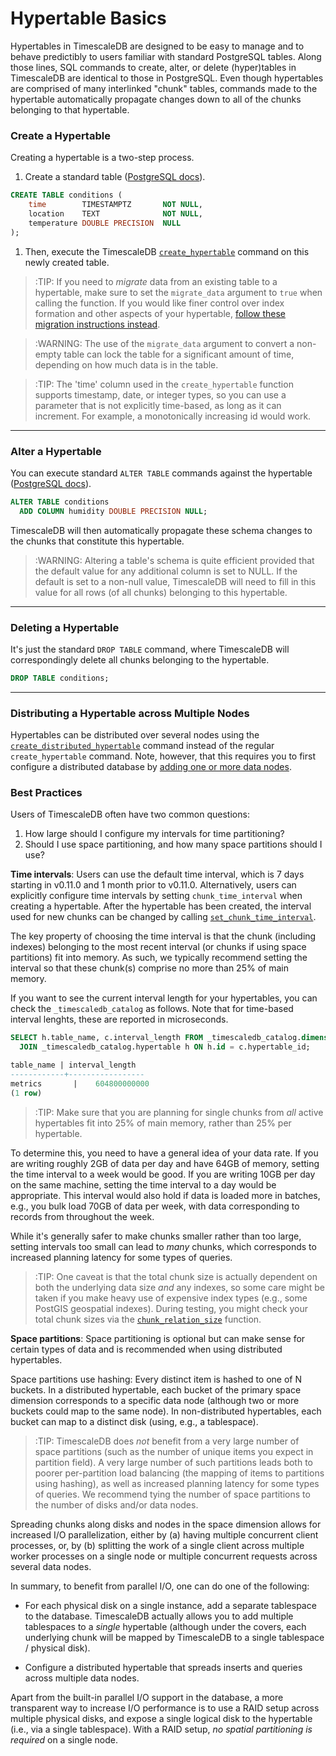 # Hypertable Basics

Hypertables in TimescaleDB are designed to be easy to manage and to behave
predictibly to users familiar with standard PostgreSQL tables. Along those lines,
SQL commands to create, alter, or delete (hyper)tables in TimescaleDB are
identical to those in PostgreSQL.  Even though hypertables are comprised of many
interlinked "chunk" tables, commands made to the hypertable automatically propagate
changes down to all of the chunks belonging to that hypertable.

### Create a Hypertable [](create)

Creating a hypertable is a two-step process.
<!-- add steps format?-->
1. Create a standard table ([PostgreSQL docs][postgres-createtable]).
```sql
CREATE TABLE conditions (
    time        TIMESTAMPTZ       NOT NULL,
    location    TEXT              NOT NULL,
    temperature DOUBLE PRECISION  NULL
);
```

1. Then, execute the TimescaleDB [`create_hypertable`][create_hypertable] command on this
newly created table.

>:TIP: If you need to *migrate* data from an existing table to a hypertable, make
sure to set the `migrate_data` argument to `true` when calling the function.
If you would like finer control over index formation and other aspects
of your hypertable, [follow these migration instructions instead][migrate-from-postgresql].

<!-- -->
>:WARNING: The use of the `migrate_data` argument to convert a non-empty table can
lock the table for a significant amount of time, depending on how much data is
in the table.

>:TIP: The 'time' column used in the `create_hypertable` function supports
timestamp, date, or integer types, so you can use a parameter that is not
explicitly time-based, as long as it can increment.  For example, a
monotonically increasing id would work.

---

### Alter a Hypertable [](alter)

You can execute standard `ALTER TABLE` commands against the hypertable ([PostgreSQL docs][postgres-altertable]).

```sql
ALTER TABLE conditions
  ADD COLUMN humidity DOUBLE PRECISION NULL;
```

TimescaleDB will then automatically propagate these schema changes to
the chunks that constitute this hypertable.

>:WARNING: Altering a table's schema is quite efficient provided that the default
 value for any additional column is set to NULL.  If the default is set to a
 non-null value, TimescaleDB will need to fill in this value for all rows
 (of all chunks) belonging to this hypertable.

---

### Deleting a Hypertable [](drop)

It's just the standard `DROP TABLE` command, where TimescaleDB will
correspondingly delete all chunks belonging to the hypertable.
```sql
DROP TABLE conditions;
```

---

### Distributing a Hypertable across Multiple Nodes [](distributing)

Hypertables can be distributed over several nodes using the
[`create_distributed_hypertable`][create_distributed_hypertable]
command instead of the regular `create_hypertable` command. Note,
however, that this requires you to first configure a distributed
database by [adding one or more data nodes][add_data_node].


### Best Practices [](best-practices)

Users of TimescaleDB often have two common questions:

1. How large should I configure my intervals for time partitioning?
1. Should I use space partitioning, and how many space partitions should I use?

**Time intervals**:
Users can use the default time interval, which is 7 days starting in v0.11.0
and 1 month prior to v0.11.0.
Alternatively, users can explicitly configure time intervals by
setting `chunk_time_interval` when creating a hypertable.
After the hypertable has been created, the interval used for new chunks can be changed by calling [`set_chunk_time_interval`][set_chunk_time_interval].

The key property of choosing the time interval is that the chunk (including indexes) belonging to the most recent interval (or chunks if using space
partitions) fit into memory.  As such, we typically recommend setting
the interval so that these chunk(s) comprise no more than 25% of main
memory.

If you want to see the current interval length for your hypertables, you can
check the `_timescaledb_catalog` as follows. Note that for time-based interval
lenghts, these are reported in microseconds.

```sql
SELECT h.table_name, c.interval_length FROM _timescaledb_catalog.dimension c
  JOIN _timescaledb_catalog.hypertable h ON h.id = c.hypertable_id;

table_name | interval_length
------------+-----------------
metrics       |    604800000000
(1 row)
```

>:TIP: Make sure that you are planning for single chunks from _all_ active hypertables fit into 25% of main memory, rather than 25% per hypertable.

To determine this, you need to have a general idea of your data rate.  If
you are writing roughly 2GB of data per day and have 64GB of memory,
setting the time interval to a week would be good.  If you are writing
10GB per day on the same machine, setting the time interval to a day
would be appropriate.  This interval would also hold if data is loaded
more in batches, e.g., you bulk load 70GB of data per week, with data
corresponding to records from throughout the week.

While it's generally safer to make chunks smaller rather than too
large, setting intervals too small can lead to *many* chunks, which
corresponds to increased planning latency for some types of queries.

>:TIP: One caveat is that the total chunk size is actually dependent on
both the underlying data size *and* any indexes, so some care might be
taken if you make heavy use of expensive index types (e.g., some
PostGIS geospatial indexes).  During testing, you might check your
total chunk sizes via the [`chunk_relation_size`][chunk_relation_size] function.

**Space partitions**: Space partitioning is optional but can make
sense for certain types of data and is recommended when using
distributed hypertables.

Space partitions use hashing: Every distinct item is hashed to one of
N buckets. In a distributed hypertable, each bucket of the primary
space dimension corresponds to a specific data node (although two or
more buckets could map to the same node). In non-distributed
hypertables, each bucket can map to a distinct disk (using, e.g., a
tablespace).

>:TIP: TimescaleDB does *not* benefit from a very large number of
space partitions (such as the number of unique items you expect in
partition field).  A very large number of such partitions leads both
to poorer per-partition load balancing (the mapping of items to
partitions using hashing), as well as increased planning latency
for some types of queries. We recommend tying the number of space
partitions to the number of disks and/or data nodes.

Spreading chunks along disks and nodes in the space dimension allows
for increased I/O parallelization, either by (a) having multiple
concurrent client processes, or, by (b) splitting the work of a single
client across multiple worker processes on a single node or multiple
concurrent requests across several data nodes.

In summary, to benefit from parallel I/O, one can do one of the
following:

- For each physical disk on a single instance, add a separate
tablespace to the database.  TimescaleDB actually allows you to add
multiple tablespaces to a *single* hypertable (although under the
covers, each underlying chunk will be mapped by TimescaleDB to a
single tablespace / physical disk).

- Configure a distributed hypertable that spreads inserts and queries
across multiple data nodes.

Apart from the built-in parallel I/O support in the database, a more
transparent way to increase I/O performance is to use a RAID setup
across multiple physical disks, and expose a single logical disk to
the hypertable (i.e., via a single tablespace). With a RAID setup, *no
spatial partitioning is required* on a single node.


[postgres-createtable]: https://www.postgresql.org/docs/current/sql-createtable.html
[add_data_node]: /api#add_data_node
[create_hypertable]: /api#create_hypertable
[create_distributed_hypertable]: /api#create_distributed_hypertable
[migrate-from-postgresql]: /getting-started/migrating-data
[postgres-altertable]: https://www.postgresql.org/docs/current/sql-altertable.html
[set_chunk_time_interval]: /api#set_chunk_time_interval
[chunk_relation_size]: /api#chunk_relation_size
